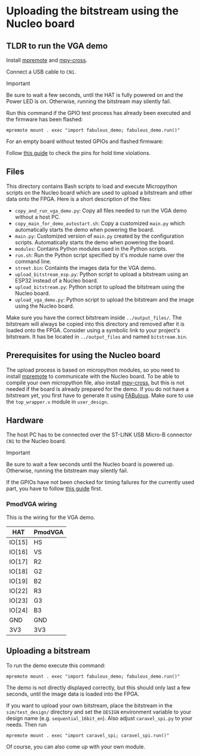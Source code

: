 # Uploading the bitstream using the Nucleo board

## TLDR to run the VGA demo

Install [mpremote](https://pypi.org/project/mpremote)
and
[mpy-cross](https://pypi.org/project/mpy-cross/).

Connect a USB cable to `CN1`.

> [!IMPORTANT]
> Be sure to wait a few seconds, until the HAT is fully powered on and
> the Power LED is on. Otherwise, running the bitstream may silently
> fail.

Run this command if the GPIO test process has already been executed and the
firmware has been flashed:

```console
mpremote mount . exec "import fabulous_demo; fabulous_demo.run()"
```

For an empty board without tested GPIOs and flashed firmware:

Follow [this guide](../gpio_test/nucleo_firmware/)
to check the pins for hold time violations.

## Files

This directory contains Bash scripts to load and execute Micropython scripts on
the Nucleo board which are used to upload a bitstream and other data onto the FPGA.
Here is a short description of the files:

- ```copy_and_run_vga_demo.py```: Copy all files needed to run the VGA demo
  without a host PC.
- ```copy_main_for_demo_autostart.sh```: Copy a customized ```main.py``` which
  automatically starts the demo when powering the board.
- ```main.py```: Customized version of ```main.py``` created by the configuration
  scripts. Automatically starts the demo when powering the board.
- ```modules```: Contains Python modules used in the Python scripts.
- ```run.sh```: Run the Python script specified by it's module name over the
  command line.
- ```street.bin```: Containts the images data for the VGA demo.
- ```upload_bitstream_esp.py```: Python script to upload a bitstream using an ESP32
instead of a Nucleo board.
- ```upload_bitstream.py```: Python script to upload the bitstream using the
  Nucleo board.
- ```upload_vga_demo.py```: Python script to upload the bitstream and the image
  using the Nucleo board.

Make sure you have the correct bitstream inside ```../output_files/```.
The bitstream will always be copied into this directory and removed after it
is loaded onto the FPGA. Consider using a symbolic link to your project's
bitstream. It has be located in ```../output_files``` and named
```bitstream.bin```.

## Prerequisites for using the Nucleo board

The upload process is based on micropython modules, so you
need to install [mpremote](https://pypi.org/project/mpremote)
to communicate with the Nucleo board.
To be able to compile your own
micropython file, also install [mpy-cross](https://pypi.org/project/mpy-cross/),
but this is not needed if the board is already prepared for the demo.
If you do not have a bitstream yet, you first have to generate it
using [FABulous](https://github.com/FPGA-Research-Manchester/FABulous).
Make sure to use the `top_wrapper.v` module in `user_design`.

## Hardware

The host PC has to be connected over the ST-LINK USB Micro-B connector  `CN1`
to the Nucleo board.

> [!IMPORTANT]
> Be sure to wait a few seconds until the Nucleo board is powered up.
> Otherwise, running the bitstream may silently fail.

If the GPIOs have not been checked for timing failures for the currently used
part, you have to follow [this guide](./gpio_test/nucleo_firmware/) first.

### PmodVGA wiring

This is the wiring for the VGA demo.

| HAT | PmodVGA |
|-------------|---------|
|  IO[15]     |  HS     |
|  IO[16]     |  VS     |
|  IO[17]     |  R2     |
|  IO[18]     |  G2     |
|  IO[19]     |  B2     |
|  IO[22]     |  R3     |
|  IO[23]     |  G3     |
|  IO[24]     |  B3     |
|  GND        |  GND    |
|  3V3        |  3V3    |

## Uploading a bitstream

To run the demo execute this command:

```console
mpremote mount . exec "import fabulous_demo; fabulous_demo.run()"
```

The demo is not directly displayed correctly, but this
should only last a few seconds, until the image data is loaded into the FPGA.

If you want to upload your own bitstream, place the bitstream in the
`sim/test_design/` directory and set the `DESIGN` environment variable
to your design name (e.g. `sequential_16bit_en`). Also adjust
`caravel_spi.py` to your needs. Then run

```console
mpremote mount . exec "import caravel_spi; caravel_spi.run()"
```

Of course, you can also come up with your own module.
